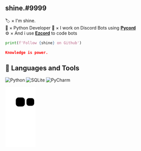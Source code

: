 ## shine.#9999

🏷️ × I'm shine.  
🐍 × Python Developer
🔨 × I work on Discord Bots using **[Pycord](https://github.com/Pycord-Development/pycord)**  
⚙️ × And i use **[Ezcord](https://github.com/tibue99/ezcord)** to code bots

```python
print(f'Follow {shine} on Github')
```

```json
Knowledge is power.
```

## 📝 Languages and Tools
![Python](https://img.shields.io/badge/python-6330F6?style=for-the-badge&logo=python&logoColor=white)
![SQLite](https://img.shields.io/badge/sqlite-6330F6?style=for-the-badge&logo=sqlite&logoColor=white)
![PyCharm](https://img.shields.io/badge/pycharm-143?style=for-the-badge&logo=pycharm&logoColor=white&color=6330F6&labelColor=6330F6)


<a href="https://google.com" target="_blank"><img src="https://github.com/AstraaDev/AstraaDev/blob/output/github-contribution-grid-snake.svg" alt="snake"></a>
